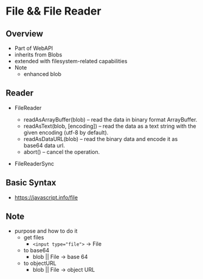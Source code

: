 # File && File Reader


## Overview
* Part of WebAPI
* inherits from Blobs
* extended with filesystem-related capabilities
* Note
    * enhanced blob

## Reader
* FileReader
    * readAsArrayBuffer(blob) – read the data in binary format ArrayBuffer.
    * readAsText(blob, [encoding]) – read the data as a text string with the given encoding (utf-8 by default).
    * readAsDataURL(blob) – read the binary data and encode it as base64 data url.
    * abort() – cancel the operation.

* FileReaderSync

## Basic Syntax
* https://javascript.info/file

## Note
* purpose and how to do it
    * get files
        * `<input type="file">` -> File
    * to base64
        * blob || File -> base 64
    * to objectURL
        * blob || File -> object URL
